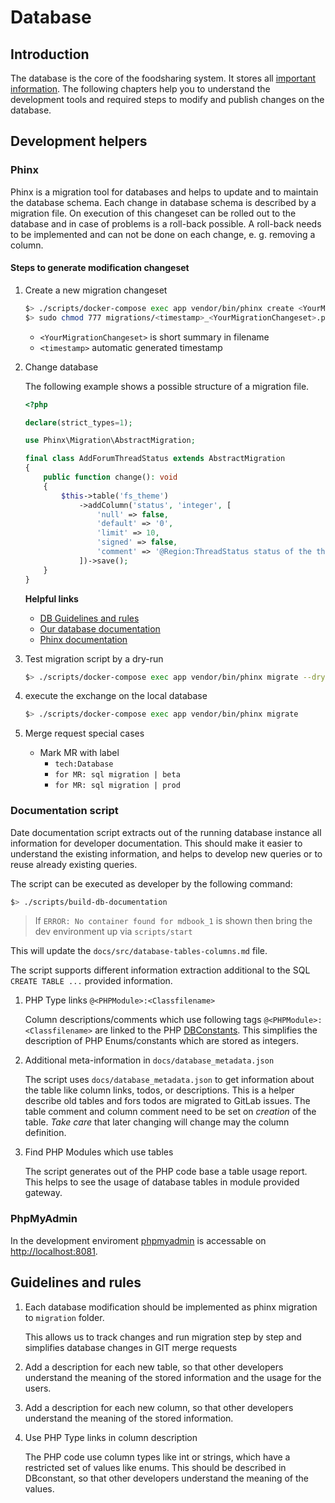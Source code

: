 # Database

## Introduction

The database is the core of the foodsharing system. It stores all [important information](/database-tables-columns.md).
The following chapters help you to understand the development tools and required steps to modify and publish changes on the database.

## Development helpers

### Phinx

Phinx is a migration tool for databases and helps to update and to maintain the database schema.
Each change in database schema is described by a migration file. On execution of this changeset can be rolled out to the database and in case of problems is a roll-back possible. A roll-back needs to be implemented and can not be done on each change, e. g. removing a column.

#### Steps to generate modification changeset

1. Create a new migration changeset

    ```bash
    $> ./scripts/docker-compose exec app vendor/bin/phinx create <YourMigrationChangeset>
    $> sudo chmod 777 migrations/<timestamp>_<YourMigrationChangeset>.php
    ```

    - `<YourMigrationChangeset>` is short summary in filename
    - `<timestamp>` automatic generated timestamp

2. Change database

    The following example shows a possible structure of a migration file.

    ```php
    <?php

    declare(strict_types=1);

    use Phinx\Migration\AbstractMigration;

    final class AddForumThreadStatus extends AbstractMigration
    {
        public function change(): void
        {
            $this->table('fs_theme')
                ->addColumn('status', 'integer', [
                    'null' => false,
                    'default' => '0',
                    'limit' => 10,
                    'signed' => false,
                    'comment' => '@Region:ThreadStatus status of the thread (open or closed)',
                ])->save();
        }
    }
    ```

    **Helpful links**

    - [DB Guidelines and rules](#guidelines-and-rules)
    - [Our database documentation](/database-tables-columns.md)
    - [Phinx documentation](https://book.cakephp.org/phinx/0/en/migrations.html)

3. Test migration script by a dry-run

    ```bash
    $> ./scripts/docker-compose exec app vendor/bin/phinx migrate --dry-run
    ```

4. execute the exchange on the local database

    ```bash
    $> ./scripts/docker-compose exec app vendor/bin/phinx migrate
    ```

5. Merge request special cases
   - Mark MR with label
        - `tech:Database`
        - `for MR: sql migration | beta`
        - `for MR: sql migration | prod`

### Documentation script

Date documentation script extracts out of the running database instance all information for developer documentation. This should make it easier to understand the existing information, and helps to develop new queries or to reuse already existing queries.

The script can be executed as developer by the following command:

```bash
$> ./scripts/build-db-documentation
```

> If `ERROR: No container found for mdbook_1` is shown then bring the dev environment up via `scripts/start`

This will update the `docs/src/database-tables-columns.md` file.

The script supports different information extraction additional to the SQL `CREATE TABLE ...` provided information.

1. PHP Type links `@<PHPModule>:<Classfilename>`

   Column descriptions/comments which use following tags `@<PHPModule>:<Classfilename>` are linked to the PHP [DBConstants](https://gitlab.com/foodsharing-dev/foodsharing/-/tree/master/src/Modules/Core/DBConstants).
   This simplifies the description of PHP Enums/constants which are stored as integers.

2. Additional meta-information in `docs/database_metadata.json`

   The script uses `docs/database_metadata.json` to get information about the table like column links, todos, or descriptions.
   This is a helper describe old tables and fors todos are migrated to GitLab issues.
   The table comment and column comment need to be set on *creation* of the table. *Take care* that later changing will change may the column definition.

3. Find PHP Modules which use tables

   The script generates out of the PHP code base a table usage report. This helps to see the usage of database tables in module provided gateway.

### PhpMyAdmin

In the development enviroment [phpmyadmin](http://localhost:8081) is accessable on [http://localhost:8081](http://localhost:8081).

## Guidelines and rules

1. Each database modification should be implemented as phinx migration to `migration` folder.

   This allows us to track changes and run migration step by step and simplifies database changes in GIT merge requests

2. Add a description for each new table, so that other developers understand the meaning of the stored information and the usage for the users.

3. Add a description for each new column, so that other developers understand the meaning of the stored information.

4. Use PHP Type links in column description

   The PHP code use column types like int or strings, which have a restricted set of values like enums. This should be described in DBconstant, so that other developers understand the meaning of the values.

